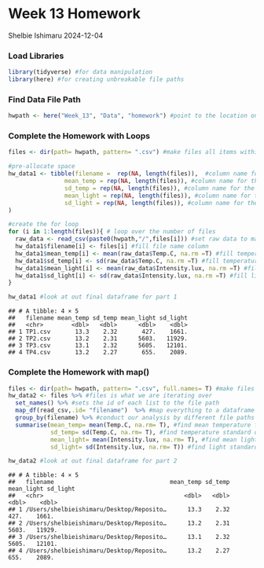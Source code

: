 Week 13 Homework
================
Shelbie Ishimaru
2024-12-04

### Load Libraries

``` r
library(tidyverse) #for data manipulation
library(here) #for creating unbreakable file paths
```

### Find Data File Path

``` r
hwpath <- here("Week_13", "Data", "homework") #point to the location on the computer of the data folder
```

### Complete the Homework with Loops

``` r
files <- dir(path= hwpath, pattern= ".csv") #make files all items within the file path that are CSVs

#pre-allocate space
hw_data1 <- tibble(filename =  rep(NA, length(files)),  #column name for file 
                mean_temp = rep(NA, length(files)), #column name for the mean temperature
                sd_temp = rep(NA, length(files)), #column name for the temperature standard deviation
                mean_light = rep(NA, length(files)), #column name for the mean light
                sd_light = rep(NA, length(files)), #column name for the light standard deviation
) 

#create the for loop
for (i in 1:length(files)){ # loop over the number of files 
  raw_data <- read_csv(paste0(hwpath,"/",files[i])) #set raw data to manipulate
  hw_data1$filename[i] <- files[i] #fill file name column
  hw_data1$mean_temp[i] <- mean(raw_data$Temp.C, na.rm =T) #fill temperature mean column
  hw_data1$sd_temp[i] <- sd(raw_data$Temp.C, na.rm =T) #fill temperature sd column
  hw_data1$mean_light[i] <- mean(raw_data$Intensity.lux, na.rm =T) #fill light mean column
  hw_data1$sd_light[i] <- sd(raw_data$Intensity.lux, na.rm =T) #fill light sd column
} 

hw_data1 #look at out final dataframe for part 1
```

    ## # A tibble: 4 × 5
    ##   filename mean_temp sd_temp mean_light sd_light
    ##   <chr>        <dbl>   <dbl>      <dbl>    <dbl>
    ## 1 TP1.csv       13.3    2.32       427.    1661.
    ## 2 TP2.csv       13.2    2.31      5603.   11929.
    ## 3 TP3.csv       13.1    2.32      5605.   12101.
    ## 4 TP4.csv       13.2    2.27       655.    2089.

### Complete the Homework with map()

``` r
files <- dir(path= hwpath, pattern= ".csv", full.names= T) #make files all items within the file path that are CSVs and show the full file path
hw_data2 <- files %>% #files is what we are iterating over
  set_names() %>% #sets the id of each list to the file path
  map_df(read_csv,.id= "filename")  %>% #map everything to a dataframe and put the id in a column called filename
  group_by(filename) %>% #conduct our analysis by different file paths
  summarise(mean_temp= mean(Temp.C, na.rm= T), #find mean temperature for each file path
            sd_temp= sd(Temp.C, na.rm= T), #find temperature standard deviation for each file path
            mean_light= mean(Intensity.lux, na.rm= T), #find mean light for each file path
            sd_light= sd(Intensity.lux, na.rm= T)) #find light standard deviation for each file path

hw_data2 #look at out final dataframe for part 2
```

    ## # A tibble: 4 × 5
    ##   filename                                 mean_temp sd_temp mean_light sd_light
    ##   <chr>                                        <dbl>   <dbl>      <dbl>    <dbl>
    ## 1 /Users/shelbieishimaru/Desktop/Reposito…      13.3    2.32       427.    1661.
    ## 2 /Users/shelbieishimaru/Desktop/Reposito…      13.2    2.31      5603.   11929.
    ## 3 /Users/shelbieishimaru/Desktop/Reposito…      13.1    2.32      5605.   12101.
    ## 4 /Users/shelbieishimaru/Desktop/Reposito…      13.2    2.27       655.    2089.
